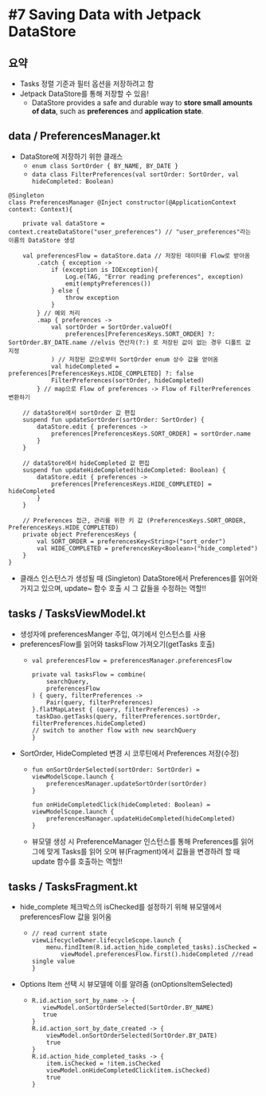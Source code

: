 # #7 Saving Data with Jetpack DataStore
## 요약
- Tasks 정렬 기준과 필터 옵션을 저장하려고 함
- Jetpack DataStore를 통해 저장할 수 있음!
  - DataStore provides a safe and durable way to **store small amounts of data**, such as **preferences** and **application state**.

## data / PreferencesManager.kt
- DataStore에 저장하기 위한 클래스
  - ```enum class SortOrder { BY_NAME, BY_DATE }```
  - ```data class FilterPreferences(val sortOrder: SortOrder, val hideCompleted: Boolean)```
```
@Singleton
class PreferencesManager @Inject constructor(@ApplicationContext context: Context){

    private val dataStore = context.createDataStore("user_preferences") // "user_preferences"라는 이름의 DataStore 생성

    val preferencesFlow = dataStore.data // 저장된 데이터를 Flow로 받아옴 
        .catch { exception -> 
            if (exception is IOException){
                Log.e(TAG, "Error reading preferences", exception)
                emit(emptyPreferences())
            } else {
                throw exception
            }
        } // 예외 처리
        .map { preferences ->
            val sortOrder = SortOrder.valueOf(
                preferences[PreferencesKeys.SORT_ORDER] ?: SortOrder.BY_DATE.name //elvis 연산자(?:) 로 저장된 값이 없는 경우 디폴트 값 지정
            ) // 저장된 값으로부터 SortOrder enum 상수 값을 얻어옴
            val hideCompleted = preferences[PreferencesKeys.HIDE_COMPLETED] ?: false
            FilterPreferences(sortOrder, hideCompleted)
        } // map으로 Flow of preferences -> Flow of FilterPreferences 변환하기 

    // dataStore에서 sortOrder 값 편집
    suspend fun updateSortOrder(sortOrder: SortOrder) {
        dataStore.edit { preferences ->
            preferences[PreferencesKeys.SORT_ORDER] = sortOrder.name
        }
    }

    // dataStore에서 hideCompleted 값 편집 
    suspend fun updateHideCompleted(hideCompleted: Boolean) {
        dataStore.edit { preferences ->
            preferences[PreferencesKeys.HIDE_COMPLETED] = hideCompleted
        }
    }

    // Preferences 접근, 관리를 위한 키 값 (PreferencesKeys.SORT_ORDER, PreferencesKeys.HIDE_COMPLETED)
    private object PreferencesKeys {
        val SORT_ORDER = preferencesKey<String>("sort_order")
        val HIDE_COMPLETED = preferencesKey<Boolean>("hide_completed")
    }
}
```
- 클래스 인스턴스가 생성될 때 (Singleton) DataStore에서 Preferences를 읽어와 가지고 있으며, update~ 함수 호출 시 그 값들을 수정하는 역할!!

## tasks / TasksViewModel.kt
- 생성자에 preferencesManger 주입, 여기에서 인스턴스를 사용
- preferencesFlow를 읽어와 tasksFlow 가져오기(getTasks 호출)
  - ```
    val preferencesFlow = preferencesManager.preferencesFlow

    private val tasksFlow = combine(
        searchQuery,
        preferencesFlow
    ) { query, filterPreferences ->
        Pair(query, filterPreferences)
    }.flatMapLatest { (query, filterPreferences) ->
     taskDao.getTasks(query, filterPreferences.sortOrder, filterPreferences.hideCompleted)
    // switch to another flow with new searchQuery
    }
    ```
- SortOrder, HideCompleted 변경 시 코루틴에서 Preferences 저장(수정)
  - ```
    fun onSortOrderSelected(sortOrder: SortOrder) = viewModelScope.launch {
        preferencesManager.updateSortOrder(sortOrder)
    }

    fun onHideCompletedClick(hideCompleted: Boolean) = viewModelScope.launch {
        preferencesManager.updateHideCompleted(hideCompleted)
    }

    ```
  - 뷰모델 생성 시 PreferenceManager 인스턴스를 통해 Preferences를 읽어 그에 맞게 Tasks를 읽어 오며 뷰(Fragment)에서 값들을 변경하려 할 때 update 함수를 호출하는 역할!!

## tasks / TasksFragment.kt
- hide_complete 체크박스의 isChecked를 설정하기 위해 뷰모델에서 preferencesFlow 값을 읽어옴
  - ```
    // read current state
    viewLifecycleOwner.lifecycleScope.launch {
        menu.findItem(R.id.action_hide_completed_tasks).isChecked =
            viewModel.preferencesFlow.first().hideCompleted //read single value
    }
    ```
- Options Item 선택 시 뷰모델에 이를 알려줌 (onOptionsItemSelected)
  - ```
    R.id.action_sort_by_name -> {
       viewModel.onSortOrderSelected(SortOrder.BY_NAME)
       true
    }
    R.id.action_sort_by_date_created -> {
        viewModel.onSortOrderSelected(SortOrder.BY_DATE)
        true
    }
    R.id.action_hide_completed_tasks -> {
        item.isChecked = !item.isChecked
        viewModel.onHideCompletedClick(item.isChecked)
        true
    }
    ```

    
